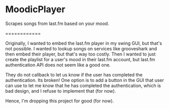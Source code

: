 MoodicPlayer
============

Scrapes songs from last.fm based on your mood.

============

Originally, I wanted to embed the last.fm player in my swing GUI, but
that's not possible. I wanted to lookup songs on services like
grooveshark and then embed their player, but that's way too costly. Then
I wanted to just create the playlist for a user's mood in their last.fm
account, but last.fm authentication API does not seem like a good one.

They do not callback to let us know if the user has completed the
authentication. Its broken! One option is to add a button in the GUI
that user can use to let me know that he has completed the
authentication, which is bad design, and I refuse to implement that (for
now).

Hence, I'm dropping this project for good (for now).
